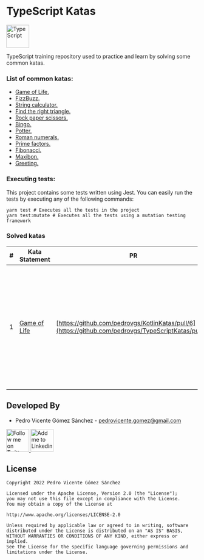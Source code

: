 # TypeScript Katas

<img alt="TypeScript" src="https://upload.wikimedia.org/wikipedia/commons/thumb/4/4c/Typescript_logo_2020.svg/2048px-Typescript_logo_2020.svg.png" height="60"/>

TypeScript training repository used to practice and learn by solving some common katas.

### List of common katas:

* [Game of Life.](https://codingdojo.org/kata/GameOfLife/)
* [FizzBuzz.](http://codingdojo.org/KataFizzBuzz/)
* [String calculator.](http://osherove.com/tdd-kata-1/)
* [Find the right triangle.](https://gist.github.com/pedrovgs/32189838165fbe5c9e773ede534b97f4)
* [Rock paper scissors.](http://agilekatas.co.uk/katas/RockPaperScissors-Kata) 
* [Bingo.](http://agilekatas.co.uk/katas/Bingo-Kata)
* [Potter.](http://codingdojo.org/kata/Potter/)
* [Roman numerals.](http://codingdojo.org/kata/RomanNumerals/)
* [Prime factors.](https://www.rubyplus.com/articles/511-TDD-Beyond-Basics-Prime-Factors-Kata)
* [Fibonacci.](https://medium.com/@chmeese/fibonacci-kata-93773b30dbb2#.3opu63eoj)
* [Maxibon.](https://github.com/Karumi/MaxibonKataKotlin)
* [Greeting.](https://github.com/testdouble/contributing-tests/wiki/Greeting-Kata)

### Executing tests:

This project contains some tests written using Jest. You can easily run the tests by executing any of the following commands:

```
yarn test # Executes all the tests in the project
yarn test:mutate # Executes all the tests using a mutation testing framework
```

### Solved katas

| # | Kata Statement | PR | Topic |
|---|----------------|----|-------|
| 1 | [Game of Life](https://en.wikipedia.org/wiki/Conway%27s_Game_of_Life) | [https://github.com/pedrovgs/KotlinKatas/pull/6](https://github.com/pedrovgs/TypeScriptKatas/pull/1) | Literal types, property-based testing and mutation testing integration. Focused on the Cell structure and not the board implementation so we can learn about property and mutation testing |

Developed By
------------

* Pedro Vicente Gómez Sánchez - <pedrovicente.gomez@gmail.com>

<a href="https://twitter.com/pedro_g_s">
  <img alt="Follow me on Twitter" src="https://image.freepik.com/iconos-gratis/twitter-logo_318-40209.jpg" height="60" width="60"/>
</a>
<a href="https://es.linkedin.com/in/pedrovgs">
  <img alt="Add me to Linkedin" src="https://image.freepik.com/iconos-gratis/boton-del-logotipo-linkedin_318-84979.png" height="60" width="60"/>
</a>

License
-------

    Copyright 2022 Pedro Vicente Gómez Sánchez

    Licensed under the Apache License, Version 2.0 (the "License");
    you may not use this file except in compliance with the License.
    You may obtain a copy of the License at

    http://www.apache.org/licenses/LICENSE-2.0

    Unless required by applicable law or agreed to in writing, software
    distributed under the License is distributed on an "AS IS" BASIS,
    WITHOUT WARRANTIES OR CONDITIONS OF ANY KIND, either express or implied.
    See the License for the specific language governing permissions and
    limitations under the License.
